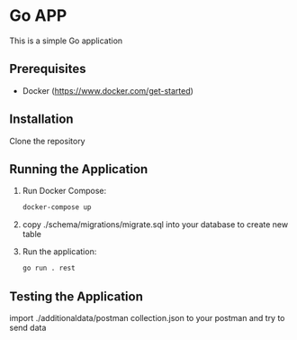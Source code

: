 # Go APP
This is a simple Go application

## Prerequisites

- Docker (https://www.docker.com/get-started)

## Installation

Clone the repository

## Running the Application

1. Run Docker Compose:

    ```bash
    docker-compose up
    ```

2. copy ./schema/migrations/migrate.sql into your database to create new table

3. Run the application:

    ```bash
    go run . rest
    ```

## Testing the Application
import ./additionaldata/postman collection.json to your postman and try to send data